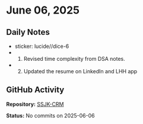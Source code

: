 ﻿# June 06, 2025

## Daily Notes

- sticker: lucide//dice-6
- 1. Revised time complexity from DSA notes.
- 2. Updated the resume on LinkedIn and LHH app

## GitHub Activity

**Repository:** [SSJK-CRM](https://github.com/Rupali59/SSJK-CRM)

**Status:** No commits on 2025-06-06
